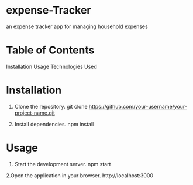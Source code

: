 # expense-Tracker
an expense tracker app for managing household expenses 

# Table of Contents
Installation
Usage
Technologies Used

# Installation
1. Clone the repository.
git clone https://github.com/your-username/your-project-name.git

2. Install dependencies.
npm install
# Usage

1. Start the development server.
npm start

2.Open the application in your browser.
http://localhost:3000


